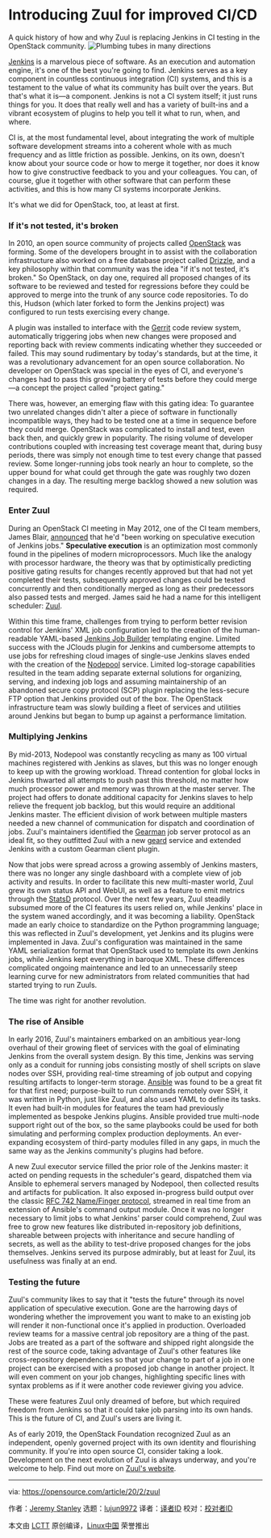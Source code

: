 [#]: collector: (lujun9972)
[#]: translator: ( )
[#]: reviewer: ( )
[#]: publisher: ( )
[#]: url: ( )
[#]: subject: (Introducing Zuul for improved CI/CD)
[#]: via: (https://opensource.com/article/20/2/zuul)
[#]: author: (Jeremy Stanley https://opensource.com/users/fungi)

Introducing Zuul for improved CI/CD
======
A quick history of how and why Zuul is replacing Jenkins in CI testing
in the OpenStack community.
![Plumbing tubes in many directions][1]

[Jenkins][2] is a marvelous piece of software. As an execution and automation engine, it's one of the best you're going to find. Jenkins serves as a key component in countless continuous integration (CI) systems, and this is a testament to the value of what its community has built over the years. But that's what it is­­—a component. Jenkins is not a CI system itself; it just runs things for you. It does that really well and has a variety of built-ins and a vibrant ecosystem of plugins to help you tell it what to run, when, and where.

CI is, at the most fundamental level, about integrating the work of multiple software development streams into a coherent whole with as much frequency and as little friction as possible. Jenkins, on its own, doesn't know about your source code or how to merge it together, nor does it know how to give constructive feedback to you and your colleagues. You can, of course, glue it together with other software that can perform these activities, and this is how many CI systems incorporate Jenkins.

It's what we did for OpenStack, too, at least at first.

### If it's not tested, it's broken

In 2010, an open source community of projects called [OpenStack][3] was forming. Some of the developers brought in to assist with the collaboration infrastructure also worked on a free database project called [Drizzle][4], and a key philosophy within that community was the idea "if it's not tested, it's broken." So OpenStack, on day one, required all proposed changes of its software to be reviewed and tested for regressions before they could be approved to merge into the trunk of any source code repositories. To do this, Hudson (which later forked to form the Jenkins project) was configured to run tests exercising every change.

A plugin was installed to interface with the [Gerrit][5] code review system, automatically triggering jobs when new changes were proposed and reporting back with review comments indicating whether they succeeded or failed. This may sound rudimentary by today's standards, but at the time, it was a revolutionary advancement for an open source collaboration. No developer on OpenStack was special in the eyes of CI, and everyone's changes had to pass this growing battery of tests before they could merge—a concept the project called "project gating."

There was, however, an emerging flaw with this gating idea: To guarantee two unrelated changes didn't alter a piece of software in functionally incompatible ways, they had to be tested one at a time in sequence before they could merge. OpenStack was complicated to install and test, even back then, and quickly grew in popularity. The rising volume of developer contributions coupled with increasing test coverage meant that, during busy periods, there was simply not enough time to test every change that passed review. Some longer-running jobs took nearly an hour to complete, so the upper bound for what could get through the gate was roughly two dozen changes in a day. The resulting merge backlog showed a new solution was required.

### Enter Zuul

During an OpenStack CI meeting in May 2012, one of the CI team members, James Blair, [announced][6] that he'd "been working on speculative execution of Jenkins jobs." **Speculative execution** is an optimization most commonly found in the pipelines of modern microprocessors. Much like the analogy with processor hardware, the theory was that by optimistically predicting positive gating results for changes recently approved but that had not yet completed their tests, subsequently approved changes could be tested concurrently and then conditionally merged as long as their predecessors also passed tests and merged. James said he had a name for this intelligent scheduler: [Zuul][7].

Within this time frame, challenges from trying to perform better revision control for Jenkins' XML job configuration led to the creation of the human-readable YAML-based [Jenkins Job Builder][8] templating engine. Limited success with the JClouds plugin for Jenkins and cumbersome attempts to use jobs for refreshing cloud images of single-use Jenkins slaves ended with the creation of the [Nodepool][9] service. Limited log-storage capabilities resulted in the team adding separate external solutions for organizing, serving, and indexing job logs and assuming maintainership of an abandoned secure copy protocol (SCP) plugin replacing the less-secure FTP option that Jenkins provided out of the box. The OpenStack infrastructure team was slowly building a fleet of services and utilities around Jenkins but began to bump up against a performance limitation.

### Multiplying Jenkins

By mid-2013, Nodepool was constantly recycling as many as 100 virtual machines registered with Jenkins as slaves, but this was no longer enough to keep up with the growing workload. Thread contention for global locks in Jenkins thwarted all attempts to push past this threshold, no matter how much processor power and memory was thrown at the master server. The project had offers to donate additional capacity for Jenkins slaves to help relieve the frequent job backlog, but this would require an additional Jenkins master. The efficient division of work between multiple masters needed a new channel of communication for dispatch and coordination of jobs. Zuul's maintainers identified the [Gearman][10] job server protocol as an ideal fit, so they outfitted Zuul with a new [geard][11] service and extended Jenkins with a custom Gearman client plugin.

Now that jobs were spread across a growing assembly of Jenkins masters, there was no longer any single dashboard with a complete view of job activity and results. In order to facilitate this new multi-master world, Zuul grew its own status API and WebUI, as well as a feature to emit metrics through the [StatsD][12] protocol. Over the next few years, Zuul steadily subsumed more of the CI features its users relied on, while Jenkins' place in the system waned accordingly, and it was becoming a liability. OpenStack made an early choice to standardize on the Python programming language; this was reflected in Zuul's development, yet Jenkins and its plugins were implemented in Java. Zuul's configuration was maintained in the same YAML serialization format that OpenStack used to template its own Jenkins jobs, while Jenkins kept everything in baroque XML. These differences complicated ongoing maintenance and led to an unnecessarily steep learning curve for new administrators from related communities that had started trying to run Zuuls.

The time was right for another revolution.

### The rise of Ansible

In early 2016, Zuul's maintainers embarked on an ambitious year-long overhaul of their growing fleet of services with the goal of eliminating Jenkins from the overall system design. By this time, Jenkins was serving only as a conduit for running jobs consisting mostly of shell scripts on slave nodes over SSH, providing real-time streaming of job output and copying resulting artifacts to longer-term storage. [Ansible][13] was found to be a great fit for that first need; purpose-built to run commands remotely over SSH, it was written in Python, just like Zuul, and also used YAML to define its tasks. It even had built-in modules for features the team had previously implemented as bespoke Jenkins plugins. Ansible provided true multi-node support right out of the box, so the same playbooks could be used for both simulating and performing complex production deployments. An ever-expanding ecosystem of third-party modules filled in any gaps, in much the same way as the Jenkins community's plugins had before.

A new Zuul executor service filled the prior role of the Jenkins master: it acted on pending requests in the scheduler's geard, dispatched them via Ansible to ephemeral servers managed by Nodepool, then collected results and artifacts for publication. It also exposed in-progress build output over the classic [RFC 742 Name/Finger protocol][14], streamed in real time from an extension of Ansible's command output module. Once it was no longer necessary to limit jobs to what Jenkins' parser could comprehend, Zuul was free to grow new features like distributed in-repository job definitions, shareable between projects with inheritance and secure handling of secrets, as well as the ability to test-drive proposed changes for the jobs themselves. Jenkins served its purpose admirably, but at least for Zuul, its usefulness was finally at an end.

### Testing the future

Zuul's community likes to say that it "tests the future" through its novel application of speculative execution. Gone are the harrowing days of wondering whether the improvement you want to make to an existing job will render it non-functional once it's applied in production. Overloaded review teams for a massive central job repository are a thing of the past. Jobs are treated as a part of the software and shipped right alongside the rest of the source code, taking advantage of Zuul's other features like cross-repository dependencies so that your change to part of a job in one project can be exercised with a proposed job change in another project. It will even comment on your job changes, highlighting specific lines with syntax problems as if it were another code reviewer giving you advice.

These were features Zuul only dreamed of before, but which required freedom from Jenkins so that it could take job parsing into its own hands. This is the future of CI, and Zuul's users are living it.

As of early 2019, the OpenStack Foundation recognized Zuul as an independent, openly governed project with its own identity and flourishing community. If you're into open source CI, consider taking a look. Development on the next evolution of Zuul is always underway, and you're welcome to help. Find out more on [Zuul's website][7].

--------------------------------------------------------------------------------

via: https://opensource.com/article/20/2/zuul

作者：[Jeremy Stanley][a]
选题：[lujun9972][b]
译者：[译者ID](https://github.com/译者ID)
校对：[校对者ID](https://github.com/校对者ID)

本文由 [LCTT](https://github.com/LCTT/TranslateProject) 原创编译，[Linux中国](https://linux.cn/) 荣誉推出

[a]: https://opensource.com/users/fungi
[b]: https://github.com/lujun9972
[1]: https://opensource.com/sites/default/files/styles/image-full-size/public/lead-images/plumbing_pipes_tutorial_how_behind_scenes.png?itok=F2Z8OJV1 (Plumbing tubes in many directions)
[2]: https://jenkins.io/
[3]: https://www.openstack.org/
[4]: https://en.wikipedia.org/wiki/Drizzle_(database_server)
[5]: https://www.gerritcodereview.com/
[6]: http://eavesdrop.openstack.org/irclogs/%23openstack-meeting/%23openstack-meeting.2012-05-22.log.html#t2012-05-22T19:42:27
[7]: https://zuul-ci.org/
[8]: https://jenkins-job-builder.readthedocs.io/
[9]: https://zuul-ci.org/docs/nodepool/
[10]: http://gearman.org/
[11]: https://docs.opendev.org/opendev/gear/#server-example
[12]: https://github.com/statsd/statsd
[13]: https://www.ansible.com/
[14]: https://tools.ietf.org/html/rfc742
